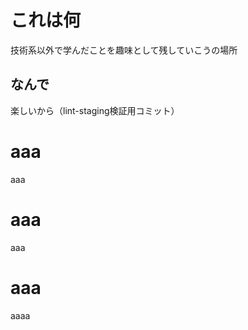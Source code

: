 # これは何

技術系以外で学んだことを趣味として残していこうの場所

## なんで

楽しいから（lint-staging検証用コミット）

# aaa

aaa

# aaa

aaa

# aaa
aaaa